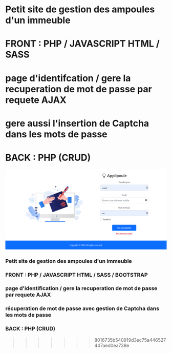 
# Petit site de gestion des ampoules d'un immeuble

# FRONT : PHP / JAVASCRIPT HTML / SASS

# page d'identifcation / gere la recuperation de mot de passe par requete AJAX

# gere aussi l'insertion de Captcha dans les mots de passe

# BACK : PHP (CRUD)


![Accueil](https://raw.githubusercontent.com/codeuronline/ampoule/main/first.png)

### Petit site de gestion des ampoules d'un immeuble

### FRONT : PHP / JAVASCRIPT HTML / SASS / BOOTSTRAP

### page d'identification / gere la recuperation de mot de passe par requete AJAX

### récuperation de mot de passe avec gestion de Captcha dans les mots de passe

### BACK : PHP (CRUD)

>>>>>>> 8016735b540919d3ec75a446527447aed0ea738e
>>>>>>>
>>>>>>
>>>>>
>>>>
>>>
>>
